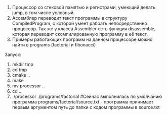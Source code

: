 1) Процессор со стековой памятью и регистрами, умеющий делать jump, в том числе условный.
2) Ассемблер переводит текст программы в структуру CompiledProgram, с которой умеет рабоать непосредственно процессор.
Так же у класса Assembler есть функция disassemble, которая переводит скомпилированную программу в её текст.
3) Примеры работающих программ на данном процессоре можно найти в programs (factorial и fibonacci)

Запуск:
1) mkdir tmp
2) cd tmp
3) cmake ..
4) make
5) mv processor ..
6) cd ..
7) ./processor ./programs/factorial #Сейчас выполнилась по умолчанию программа programs/factorial/source.txt - программа
принимает первым аргументом путь до папки с кодом программы в source.txt
